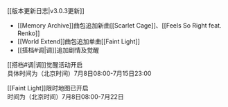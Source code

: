 [[版本更新日志|v3.0.3更新]]

* [[Memory Archive]]曲包追加新曲[[Scarlet Cage]]、[[Feels So Right feat. Renko]]
* [[World Extend]]曲包追加单曲[[Faint Light]]
* [[搭档#调|调]]追加剧情及觉醒

[[搭档#调|调]]觉醒活动开启<br>
具体时间为（北京时间）7月8日08:00-7月15日23:00

[[Faint Light]]限时地图已开启<br>
时间为（北京时间）7月8日08:00-7月22日<br/><br/>

